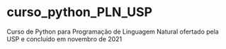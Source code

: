 # curso_python_PLN_USP
Curso de Python para Programação de Linguagem Natural ofertado pela USP e concluído em novembro de 2021
